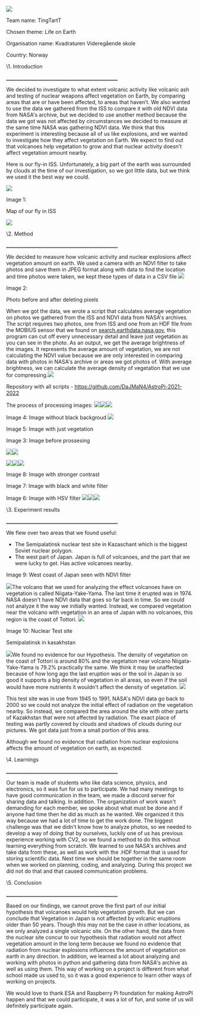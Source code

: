 ![](Aspose.Words.52fca623-1ad1-4d34-845b-1654aa743da7.001.png)

Team name: TingTartT

Chosen theme: Life on Earth 

Organisation name: Kvadraturen Videregående skole 

Country: Norway

\1. Introduction

**\_\_\_\_\_\_\_\_\_\_\_\_\_\_\_\_\_\_\_\_\_\_\_\_\_\_\_\_\_\_\_\_\_\_\_\_\_\_\_\_\_\_\_\_\_**

We decided to investigate to what extent volcanic activity like volcanic ash and testing of nuclear weapons affect vegetation on Earth, by comparing areas that are or have been affected, to areas that haven’t. We also wanted to use the data we gathered from the ISS to compare it with old NDVI data from NASA's archive, but we decided to use another method because the data we got was not affected by circumstances we decided to measure at the same time NASA was gathering NDVI data. We think that this experiment is interesting because all of us like explosions, and we wanted to investigate how they affect vegetation on Earth. We expect to find out that volcanoes help vegetation to grow and that nuclear activity doesn’t affect vegetation amount nearby. 

Here is our fly-in ISS. Unfortunately, a big part of the earth was surrounded by clouds at the time of our investigation, so we got little data, but we think we used it the best way we could. 

![](Aspose.Words.52fca623-1ad1-4d34-845b-1654aa743da7.002.png)

Image 1: 

Map of our fly in ISS

![](Aspose.Words.52fca623-1ad1-4d34-845b-1654aa743da7.003.png)






\2. Method

**\_\_\_\_\_\_\_\_\_\_\_\_\_\_\_\_\_\_\_\_\_\_\_\_\_\_\_\_\_\_\_\_\_\_\_\_\_\_\_\_\_\_\_\_\_**

We decided to measure how volcanic activity and nuclear explosions affect vegetation amount on earth. We used a camera with an NDVI filter to take photos and save them in JPEG format along with data to find the location and time photos were taken, we kept these types of data in a CSV file ![](Aspose.Words.52fca623-1ad1-4d34-845b-1654aa743da7.004.png)

Image 2: 

Photo before and after deleting pixels

When we got the data, we wrote a script that calculates average vegetation on photos we gathered from the ISS and NDVI data from NASA's archives. The script requires two photos, one from ISS and one from an HDF file from the MOBIUS sensor that we found on [search.earthdata.nasa.gov](https://search.earthdata.nasa.gov/), this program can cut off every unnecessary detail and leave just vegetation as you can see in the photo. As an output, we get the average brightness of the images. It represents the average amount of vegetation, we are not calculating the NDVI value because we are only interested in comparing data with photos in NASA's archive or areas we got photos of. With average brightness, we can calculate the average density of vegetation that we use for compressing.![](Aspose.Words.52fca623-1ad1-4d34-845b-1654aa743da7.005.png)

Repository with all scripts - <https://github.com/DaJMaN4/AstroPi-2021-2022>

The process of processing images: ![](Aspose.Words.52fca623-1ad1-4d34-845b-1654aa743da7.006.png)![](Aspose.Words.52fca623-1ad1-4d34-845b-1654aa743da7.007.png)![](Aspose.Words.52fca623-1ad1-4d34-845b-1654aa743da7.008.png)


Image 4: Image without black backgroud
![](Aspose.Words.52fca623-1ad1-4d34-845b-1654aa743da7.009.png)

Image 5: Image with just vegetation

Image 3: Image before prossesing

![](Aspose.Words.52fca623-1ad1-4d34-845b-1654aa743da7.010.png)![](Aspose.Words.52fca623-1ad1-4d34-845b-1654aa743da7.011.png)

![](Aspose.Words.52fca623-1ad1-4d34-845b-1654aa743da7.012.png)![](Aspose.Words.52fca623-1ad1-4d34-845b-1654aa743da7.013.png)![](Aspose.Words.52fca623-1ad1-4d34-845b-1654aa743da7.014.png)



Image 8: Image with stronger contrast

Image 7: Image with black and white filter

Image 6: Image with HSV filter
![](Aspose.Words.52fca623-1ad1-4d34-845b-1654aa743da7.015.png)![](Aspose.Words.52fca623-1ad1-4d34-845b-1654aa743da7.016.png)![](Aspose.Words.52fca623-1ad1-4d34-845b-1654aa743da7.017.png)

\3. Experiment results 

**\_\_\_\_\_\_\_\_\_\_\_\_\_\_\_\_\_\_\_\_\_\_\_\_\_\_\_\_\_\_\_\_\_\_\_\_\_\_\_\_\_\_\_\_\_**

We flew over two areas that we found useful:

- The Semipalatinsk nuclear test site in Kazaschant which is the biggest Soviet nuclear polygon.
- The west part of Japan. Japan is full of volcanoes, and the part that we were lucky to get. Has active volcanoes nearby. 

Image 9: West coast of Japan seen with NDVI filter

![](Aspose.Words.52fca623-1ad1-4d34-845b-1654aa743da7.018.png)The volcano that we used for analyzing the effect volcanoes have on vegetation is called Niigata-Yake-Yama. The last time it erupted was in 1974. NASA doesn't have NDVI data that goes so far back in time. So we could not analyze it the way we initially wanted. Instead, we compared vegetation near the volcano with vegetation in an area of Japan with no volcanoes, this region is the coast of Tottori. 		![](Aspose.Words.52fca623-1ad1-4d34-845b-1654aa743da7.019.png)

Image 10: Nuclear Test site

Semipalatinsk in kasakhstan

![](Aspose.Words.52fca623-1ad1-4d34-845b-1654aa743da7.020.png)We found no evidence for our Hypothesis. The density of vegetation on the coast of Tottori is around 80% and the vegetation near volcano Niigata-Yake-Yama is 79.2% practically the same. We think it may be unaffected because of how long ago the last eruption was or the soil in Japan is so good it supports a big density of vegetation in all areas, so even if the soil would have more nutrients it wouldn't affect the density of vegetation. 	![](Aspose.Words.52fca623-1ad1-4d34-845b-1654aa743da7.021.png)

This test site was in use from 1945 to 1991, NASA's NDVI data go back to 2000 so we could not analyze the initial effect of radiation on the vegetation nearby. So instead, we compared the area around the site with other parts of Kazakhstan that were not affected by radiation. The exact place of testing was partly covered by clouds and shadows of clouds during our pictures. We got data just from a small portion of this area. 

Although we found no evidence that radiation from nuclear explosions affects the amount of vegetation on earth, as expected. 


\4. Learnings

**\_\_\_\_\_\_\_\_\_\_\_\_\_\_\_\_\_\_\_\_\_\_\_\_\_\_\_\_\_\_\_\_\_\_\_\_\_\_\_\_\_\_\_\_\_**

Our team is made of students who like data science, physics, and electronics, so it was fun for us to participate. We had many meetings to have good communication in the team, we made a discord server for sharing data and talking. In addition. The organization of work wasn't demanding for each member, we spoke about what must be done and if anyone had time then he did as much as he wanted. We organized it this way because we had a lot of time to get the work done. The biggest challenge was that we didn't know how to analyze photos, so we needed to develop a way of doing that by ourselves, luckily one of us has previous experience working with CV2, so we found a method to do this without learning everything from scratch. We learned to use NASA's archives and take data from these, as well as work with the .HDF format that is used for storing scientific data. Next time we should be together in the same room when we worked on planning, coding, and analyzing. During this project we did not do that and that caused communication problems.


\5. Conclusion 

**\_\_\_\_\_\_\_\_\_\_\_\_\_\_\_\_\_\_\_\_\_\_\_\_\_\_\_\_\_\_\_\_\_\_\_\_\_\_\_\_\_\_\_\_\_**

Based on our findings, we cannot prove the first part of our initial hypothesis that volcanoes would help vegetation growth. But we can conclude that Vegetation in Japan is not affected by volcanic eruptions older than 50 years. Though this may not be the case in other locations, as we only analyzed a single volcanic site. On the other hand, the data from the nuclear site concur to our hypothesis that radiation would not affect vegetation amount in the long term because we found no evidence that radiation from nuclear explosions influences the amount of vegetation on earth in any direction. In addition, we learned a lot about analyzing and working with photos in python and gathering data from NASA's archive as well as using them. This way of working on a project is different from what school made us used to, so it was a good experience to learn other ways of working on projects. 

We would love to thank ESA and Raspberry Pi foundation for making AstroPI happen and that we could participate, it was a lot of fun, and some of us will definitely participate again. 


